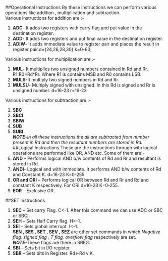 ##Operational Instructions
By these instructions we can perform various operations like addition , multiplication and subtraction.  
Various instructions for addition are :-  
 1. **ADC**- It adds two registers with carry flag and put value in the destination register.
 2. **ADD**- It adds two registers and put final value in the destination register.
 3. **ADIW**- It adds immediate value to register pair and places the result in register pair.d={24,26,28,30}                        k=0-63;

Various instructions for multiplication are :-
 1. **MUL**- It multiplies two unsigned numbers contained in Rd and Rr. R1:R0=Rd*Rr. Where R1 is contains MSB and R0 contains LSB.  
 2. **MULS**-It multiply two signed numbers in Rd and Rr.
 3. **MULSU**- Multiply signed with unsigned. In this Rd is signed and Rr is unsigned number. d=16-23   r=16-23

Various instructions for subtraction are :-
 1. **SBC**
 2. **SBCI**
 3. **SBIW**
 4. **SUB**
 5. **SUBI**  
 _**NOTE**_-_In all these instructions the all are subtracted from number present in Rd and then the resultant numbers are stored in Rd._    
##Logical Instructions
These are the instructions through with logical operations are performed like OR, AND etc.  Some of them are:-
 1. **AND** – Performs logical AND b/w contents of Rd and Rr and resultant is stored in Rd.
 2. **ANDI**- Logical and with immediate. It performs AND b/w contents of Rd and Constant K. d=16-23      K=0-255
 3. **OR and ORI** – Performs logical OR between Rd and Rr and Rd and constant K respectively. For ORI d=16-23      K=0-255.
 4. **EOR** – Exclusive OR.  

##SET Instructions
 1. **SEC** – Set carry Flag. C<-1. After this command we can use ADC or SBC or SBCI.
 2. **SEH** – Sets Half Carry flag. H<-1.
 3. **SEI** – Sets global interrupt. I<-1.  
  **SEN , SES , SET , SEV , SEZ** are other set commands in which _Negative flag, signed flag , T flag, overflow flag_ respectively are set.  
_**NOTE**_-These flags are there in SREG.
 4. **SBI** – Sets bit in I/O register.
 5. **SBR** – Sets bits in Register. Rd<-Rd v K.  


 
 






 










 
 



